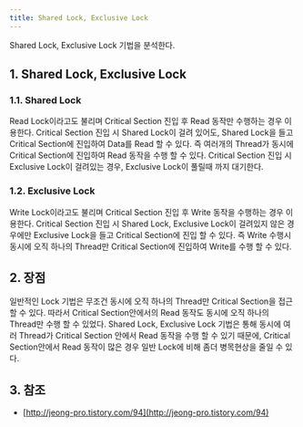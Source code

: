 ```yaml
---
title: Shared Lock, Exclusive Lock
---
```


Shared Lock, Exclusive Lock 기법을 분석한다.

## 1. Shared Lock, Exclusive Lock

### 1.1. Shared Lock

Read Lock이라고도 불리며 Critical Section 진입 후 Read 동작만 수행하는 경우 이용한다. Critical Section 진입 시 Shared Lock이 걸려 있어도, Shared Lock을 들고 Critical Section에 진입하여 Data를 Read 할 수 있다. 즉 여러개의 Thread가 동시에 Critical Section에 진입하여 Read 동작을 수행 할 수 있다. Critical Section 진입 시 Exclusive Lock이 걸려있는 경우, Exclusive Lock이 풀릴때 까지 대기한다.

### 1.2. Exclusive Lock

Write Lock이라고도 불리며 Critical Section 진입 후 Write 동작을 수행하는 경우 이용한다. Critical Section 진입 시 Shared Lock, Exclusive Lock이 걸려있지 않은 경우에만 Exclusive Lock을 들고 Critical Section에 진입 할 수 있다. 즉 Write 수행시 동시에 오직 하나의 Thread만 Critical Section에 진입하여 Write를 수행 할 수 있다.

## 2. 장점

일반적인 Lock 기법은 무조건 동시에 오직 하나의 Thread만 Critical Section을 접근 할 수 있다. 따라서 Critical Section안에서의 Read 동작도 동시에 오직 하나의 Thread만 수행 할 수 있었다. Shared Lock, Exclusive Lock 기법은 통해 동시에 여러 Thread가 Critical Section 안에서 Read 동작을 수행 할 수 있기 때문에, Critical Section안에서 Read 동작이 많은 경우 일반 Lock에 비해 좀더 병목현상을 줄일 수 있다.

## 3. 참조

* [http://jeong-pro.tistory.com/94](http://jeong-pro.tistory.com/94)
